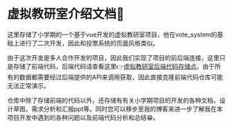 # 虚拟教研室介绍文档📑
这里存储了小学期的一个基于vue开发的虚拟教研室项目，他在vote_system的基础上进行了二次开发，因此和投票系统的页面风格类似。

由于这次开发是多人合作开发的项目，因此我们实现了项目的前后端连接，这里只是存储了前端代码，后端代码请查看这里👉[虚拟教研室后端代码存储点](https://gitee.com/CheeseburgerIM/idea-on-pc/tree/master/VClass)。由于所有的数据都需要经过后端提供的API来调用获取，因此直接克隆前端代码仓库可能无法正常演示。

仓库中除了存储前端的代码以外，还存储有有关小学期项目的开发的各种文档，设计草图，需求分析和汇报ppt等。同时您可以移步至我的博客来进一步了解我在本项目开发中遇到的各种问题以及前端代码分析和总结😁。
